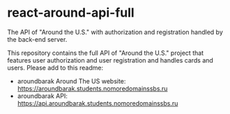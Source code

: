 # react-around-api-full

The API of "Around the U.S." with authorization and registration handled by the back-end server.

This repository contains the full API of "Around the U.S." project that features user authorization and user registration and handles cards and users.
Please add to this readme:

- aroundbarak Around The US website: https://aroundbarak.students.nomoredomainssbs.ru
- aroundbarak API: https://api.aroundbarak.students.nomoredomainssbs.ru

